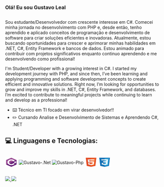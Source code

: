 ### Olá! Eu sou Gustavo Leal
##
Sou estudante/Desenvolvedor com crescente interesse em C#. Comecei minha jornada no desenvolvimento com PHP e, desde então, tenho aprendido e aplicado conceitos de programação e desenvolvimento de software para criar soluções eficientes e inovadoras. Atualmente, estou buscando oportunidades para crescer e aprimorar minhas habilidades em .NET, C#, Entity Framework e bancos de dados. Estou animado para contribuir com projetos significativos enquanto continuo aprendendo e me desenvolvendo como profissional!

I'm Student/Developer with a growing interest in C#. I started my development journey with PHP, and since then, I’ve been learning and applying programming and software development concepts to create efficient and innovative solutions. Right now, I’m looking for opportunities to grow and improve my skills in .NET, C#, Entity Framework, and databases. I’m excited to contribute to meaningful projects while continuing to learn and develop as a professional!

- ⌨️ Técnico em TI focado em virar desenvolvedor!!
- ✏️ Cursando Analise e Desenvolvimento de Sistemas e Aprendendo C#, .NET



## 💻 Linguagens e Tecnologias:
<div style="display: inline_block"><br>
  <img align="center" alt="Gustavo-Csharp" height="30" width="40" src="https://raw.githubusercontent.com/devicons/devicon/master/icons/csharp/csharp-original.svg">
  <img align="center" alt="Gustavo-.Net" height="30" width="40" src="https://cdn.jsdelivr.net/gh/devicons/devicon@latest/icons/dotnetcore/dotnetcore-original.svg">
  <img align="center" alt="Gustavo-Php" height="30" width="40" src="https://cdn.jsdelivr.net/gh/devicons/devicon@latest/icons/php/php-original.svg">
  <img align="center" alt="Gustavo-HTML" height="30" width="40" src="https://raw.githubusercontent.com/devicons/devicon/master/icons/html5/html5-original.svg">
  <img align="center" alt="Gustavo-CSS" height="30" width="40" src="https://raw.githubusercontent.com/devicons/devicon/master/icons/css3/css3-original.svg">
</div>

##

<div>
 <a href="http://beacons.ai/GustavoLealDev">
 <img height="180em" src="https://github-readme-stats.vercel.app/api?username=GustavoLealDev&show_icons=true&theme=chartreuse-dark&include_all_commits=true&count_private=true"/>
 <img height="180em" src="https://github-readme-stats.vercel.app/api/top-langs/?username=GustavoLealDev&layout=compact&langs_count=16&theme=chartreuse-dark"/>
</div>
